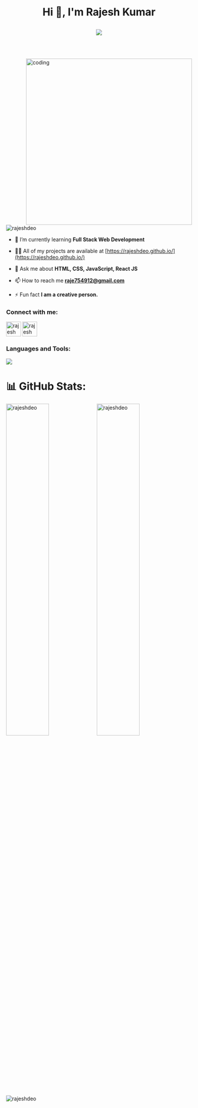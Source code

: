 <h1 align="center">Hi 👋, I'm Rajesh Kumar</h1>
<h2><p align="center">
  <a href="#"><img src="https://readme-typing-svg.herokuapp.com?color=FFFF&center=true&lines=Full+Stack+Web+Developer;1200%2B+Hours+of+Coding+Experience;Data+Structures+And+Algorithms"></a>
</p>
 <br/></h2>

<img align="right" alt="coding" width="450" src="https://www.lambdatest.com/resources/images/news24.gif"/>
<p align="left"> <img src="https://komarev.com/ghpvc/?username=rajeshdeo&label=Profile%20views&color=0e75b6&style=flat" alt="rajeshdeo" /> </p>

- 🌱 I’m currently learning **Full Stack Web Development**

- 👨‍💻 All of my projects are available at [https://rajeshdeo.github.io/](https://rajeshdeo.github.io/)

- 💬 Ask me about **HTML, CSS, JavaScript, React JS**

- 📫 How to reach me **raje754912@gmail.com**

- ⚡ Fun fact **I am a creative person.**

<h3 align="left">Connect with me:</h3>
<p align="left">
<a href="https://www.linkedin.com/in/rajesh-kumar-801161258/" target="_blank"><img align="center" src="https://skillicons.dev/icons?i=linkedin&theme=light" alt="rajesh kumar" height="40" width="40" /></a>
  <a href="https://github.com/rajeshdeo" target="_blank"><img align="center" src="https://skillicons.dev/icons?i=github&theme=light" alt="rajesh kumar" height="40" width="40" /></a>
</p>

<h3 align="left">Languages and Tools:</h3>

<p align="left">
  <a href="https://skillicons.dev">
    <img src="https://skillicons.dev/icons?i=html,css,js,react,nodejs,express,mongodb,github,vscode,netlify,codepen,npm & line=5" />
  </a>
</p>


# 📊 GitHub Stats:

<p >
  
<img  src="https://github-readme-stats.vercel.app/api?username=rajeshdeo&show_icons=true&locale=en&theme=tokyonight&border_radius=10" alt="rajeshdeo" width="48%">
<img  src="https://github-readme-streak-stats.herokuapp.com/?user=rajeshdeo&show_icons=true&locale=en&theme=tokyonight&border_radius=10" alt="rajeshdeo"width="48%" />

<br />
<img  src="https://github-readme-stats.vercel.app/api/top-langs?username=rajeshdeo&show_icons=true&show_icons=true&locale=en&theme=tokyonight&border_radius=10" alt="rajeshdeo" align="center"  />
</p>
